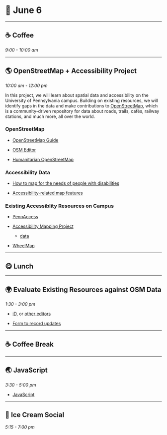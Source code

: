 # 🌿 June 6

<hr>

## ☕ Coffee
_9:00 - 10:00 am_ 

<hr>

## 🌎 OpenStreetMap + Accessibility Project
_10:00 am - 12:00 pm_  

In this project, we will learn about spatial data and accessibility on the University of Pennsylvania campus. Building on existing resources, we will identify gaps in the data and make contributions to [OpenStreetMap](https://www.openstreetmap.org/), which is a community-driven repository for data about roads, trails, cafés, railway stations, and much more, all over the world.

### OpenStreetMap 

- [OpenStreetMap Guide](https://wiki.openstreetmap.org/wiki/Join_the_community)

- [OSM Editor](https://www.openstreetmap.org/edit#map=19/39.95239/-75.19377)

- [Humanitarian OpenStreetMap](https://www.hotosm.org/)


### Accessibility Data

- [How to map for the needs of people with disabilities](https://wiki.openstreetmap.org/wiki/How_to_map_for_the_needs_of_people_with_disabilities)

- [Accessibility-related map features](https://wiki.openstreetmap.org/wiki/Disabilities)
  
### Existing Accessiblity Resources on Campus

- [PennAccess](https://facilities.upenn.edu/maps/pennaccess)

- [Accessibility Mapping Project](https://web.sas.upenn.edu/access-map/accessibility-map/)
    - [data](https://github.com/AccessibilityMapping/AMP/tree/master/Data)

- [WheelMap](https://wheelmap.org/nodes/-32120084)


<hr>

## 😋 Lunch

<hr>

## 🌍 Evaluate Existing Resources against OSM Data
_1:30 - 3:00 pm_ 

- [iD](https://www.openstreetmap.org/edit#map=19/39.95239/-75.19377), or [other editors](https://wiki.openstreetmap.org/wiki/Comparison_of_editors)

- [Form to record updates](https://docs.google.com/forms/d/e/1FAIpQLSehWzJ7sHvMtUbMqjKpsdQBj9yK34Jl4NDljSXhoCvBmP0a7A/viewform?usp=sf_link)


<hr>

## ☕ Coffee Break

<hr>

## 🌏 JavaScript
_3:30 - 5:00 pm_ 

- [JavaScript](https://www.digitalocean.com/community/tutorial_series/how-to-code-in-javascript)

<hr>

## 🍨 Ice Cream Social
_5:15 - 7:00 pm_ 

